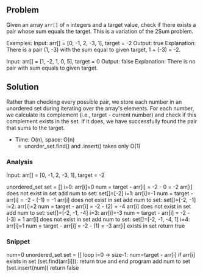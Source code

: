## Problem
Given an array `arr[]` of `n` integers and a target value, check if there exists a pair whose sum equals the target. 
This is a variation of the 2Sum problem.

Examples: 
Input: arr[] = [0, -1, 2, -3, 1], target = -2
Output: true
Explanation: There is a pair (1, -3) with the sum equal to given target, 1 + (-3) = -2.

Input: arr[] = [1, -2, 1, 0, 5], target = 0
Output: false
Explanation: There is no pair with sum equals to given target.

## Solution
Rather than checking every possible pair, we store each number in an unordered set during iterating over the array's elements. For each number, we calculate its complement (i.e., target - current number) and check if this complement exists in the set. If it does, we have successfully found the pair that sums to the target. 

- Time: O(n), space: O(n)
	+ unorder_set.find() and .insert() takes only O(1)

### Analysis
Input: arr[] = [0, -1, 2, -3, 1], target = -2

unordered_set set = []
i=0:
	arr[i]=0
	num = target - arr[i] = -2 - 0 = -2
	arr[i] does not exist in set
	add num to set: set[]=[-2]
i=1:
	arr[i]=-1
	num = target - arr[i] = -2 - (-1) = -1
	arr[i] does not exist in set
	add num to set: set[]=[-2, -1]
i=2:
	arr[i]=2
	num = target - arr[i] = -2 - (2) = -4
	arr[i] does not exist in set
	add num to set: set[]=[-2, -1, -4]
i=3:
	arr[i]=-3
	num = target - arr[i] = -2 - (-3) = 1
	arr[i] does not exist in set
	add num to set: set[]=[-2, -1, -4, 1]
i=4:
	arr[i]=1
	num = target - arr[i] = -2 - (1) = -3
	arr[i] exists in set
		return true

### Snippet
num=0
unordered_set set = []
loop i=0 -> size-1:
	num=target - arr[i]
	if arr[i] exists in set (set.find(arr[i])):
		return true and end program
	add num to set (set.insert(num))
return false